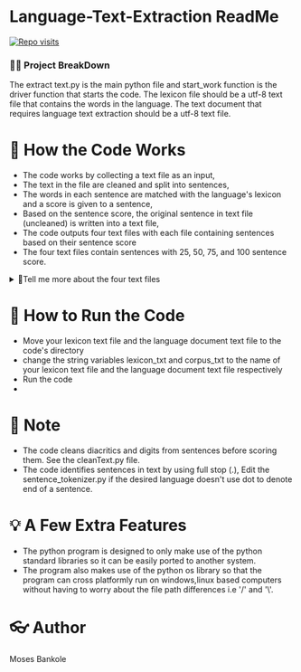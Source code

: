 
# Language-Text-Extraction ReadMe

[![Repo visits](https://github-visit-counter.herokuapp.com/mosesab/Language-Text-Extraction-/visits.svg)](#)

### 👩‍💻 Project BreakDown
The extract text.py is the main python file and start_work function is the driver function that starts the code.
The lexicon file should be a utf-8 text file that contains the words in the language.
The text document that requires language text extraction should be a utf-8 text file.

# 🔦 How the Code Works

* The code works by collecting a text file as an input, 
* The text in the file are cleaned and split into sentences, 
* The words in each sentence are matched with the language's lexicon and a score is given to a sentence,
* Based on the sentence score, the original sentence in text file (uncleaned) is written into a text file,
* The code outputs four text files with each file containing sentences based on their sentence score 
* The four text files contain sentences with 25, 50, 75, and 100 sentence score.


<details> 
	<summary> 🍿Tell me more about the four text files </summary>
	<br>
  <p>
	  After running the code outputs four text files, 
	  The files are named based on their match with the words in the lexicon.  
  </p>
  <ul>
	<li>🔨 The 100 percent text files contain sentences that match with a 100 percent - 74 percent score with the lexicon's language.</li>
	<li>The 75 percent text files contain sentences that match with a 75 percent - 51 percent score </li>
	<li>The 50 percent text files tend to contain mixed results, </li>
	<li>The 25 percent text files usually contain sentences that are #NOT# the same language with the lexicon's language.</li>
  </ul>
</details>


# 🧪 How to Run the Code
* Move your lexicon text file and the language document text file to the code's directory
* change the string variables lexicon_txt and corpus_txt to the name of your lexicon text file and the language document text file respectively
* Run the code
* 

# 📔 Note
 <ul>
	<li>The code cleans diacritics and digits from sentences before scoring them. See the cleanText.py file.</li>
	<li>The code identifies sentences in text by using full stop (.), 
		Edit the sentence_tokenizer.py if the desired language doesn't use dot to denote end of a sentence.</li>
  </ul>



# 💡 A Few Extra Features
 <ul>
	<li>The python program is designed to only make use of the python standard libraries so it can be easily ported to another system.</li>
	<li>The program also makes use of the python os library so that the program can cross platformly run on windows,linux based computers without having 
		to worry about the file path differences i.e '/' and '\'.</li>
  </ul>


# 👓 Author
Moses Bankole

